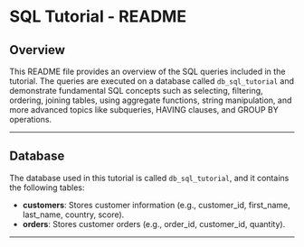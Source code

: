 # SQL Tutorial - README

## Overview

This README file provides an overview of the SQL queries included in the tutorial. The queries are executed on a database called `db_sql_tutorial` and demonstrate fundamental SQL concepts such as selecting, filtering, ordering, joining tables, using aggregate functions, string manipulation, and more advanced topics like subqueries, HAVING clauses, and GROUP BY operations.

---

## Database

The database used in this tutorial is called `db_sql_tutorial`, and it contains the following tables:

- **customers**: Stores customer information (e.g., customer_id, first_name, last_name, country, score).
- **orders**: Stores customer orders (e.g., order_id, customer_id, quantity).

---

